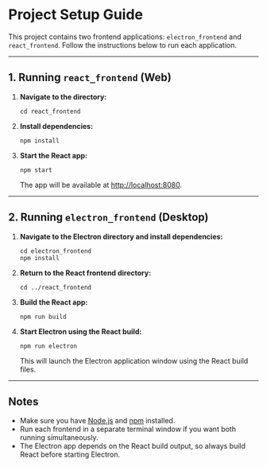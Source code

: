 # Project Setup Guide

This project contains two frontend applications: `electron_frontend` and `react_frontend`. Follow the instructions below to run each application.

---

## 1. Running `react_frontend` (Web)

1. **Navigate to the directory:**
    ```
    cd react_frontend
    ```
    

2. **Install dependencies:**
    ```
    npm install
    ```

3. **Start the React app:**
    ```
    npm start
    ```
    The app will be available at [http://localhost:8080](http://localhost:8080).

---

## 2. Running `electron_frontend` (Desktop)

1. **Navigate to the Electron directory and install dependencies:**
    ```
    cd electron_frontend
    npm install
    ```

2. **Return to the React frontend directory:**
    ```
    cd ../react_frontend
    ```

3. **Build the React app:**
    ```
    npm run build
    ```

4. **Start Electron using the React build:**
    ```
    npm run electron
    ```
    This will launch the Electron application window using the React build files.

---

## Notes

- Make sure you have [Node.js](https://nodejs.org/) and [npm](https://www.npmjs.com/) installed.
- Run each frontend in a separate terminal window if you want both running simultaneously.
- The Electron app depends on the React build output, so always build React before starting Electron.